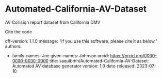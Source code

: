 # Automated-California-AV-Dataset
AV Collision report dataset from California DMV


Cite the code

cff-version: 1.1.0
message: "If you use this software, please cite it as below."
authors:
  - family-names: Joe
    given-names: Johnson
    orcid: https://orcid.org/0000-0000-0000-0000
title: saquibmh/Automated-California-AV-Dataset: Automated AV database generator
version: 1.0
date-released: 2023-07-10
